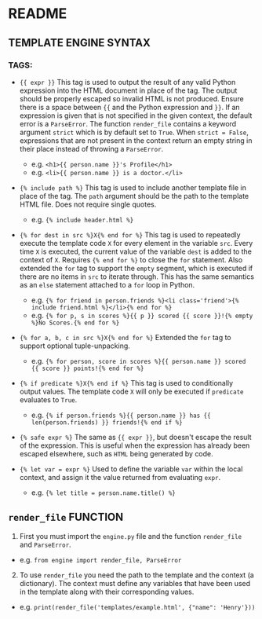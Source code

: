 # README

## TEMPLATE ENGINE SYNTAX
### TAGS:

- `{{ expr }}` This tag is used to output the result of any valid Python expression into the HTML document in place of the tag. The output should be properly escaped so invalid HTML is not produced. Ensure there is a space between `{{` and the Python expression and `}}`. If an expression is given that is not specified in the given context, the default error is a `ParseError`. The function `render_file` contains a keyword argument `strict` which is by default set to `True`. When `strict = False`, expressions that are not present in the context return an empty string in their place instead of throwing a `ParseError`.
  - e.g. `<h1>{{ person.name }}'s Profile</h1>`
  - e.g. `<li>{{ person.name }} is a doctor.</li>`

- `{% include path %}` This tag is used to include another template file in place of the tag. The `path` argument should be the path to the template HTML file. Does not require single quotes.
  - e.g. `{% include header.html %}`

- `{% for dest in src %}X{% end for %}` This tag is used to repeatedly execute the template code `X` for every element in the variable `src`. Every time `X` is executed, the current value of the variable `dest` is added to the context of `X`. Requires `{% end for %}` to close the `for` statement. Also extended the `for` tag to support the `empty` segment, which is executed if there are no items in `src` to iterate through. This has the same semantics as an `else` statement attached to a `for` loop in Python.
  - e.g. `{% for friend in person.friends %}<li class='friend'>{% include friend.html %}</li>{% end for %}`
  - e.g. `{% for p, s in scores %}{{ p }} scored {{ score }}!{% empty %}No Scores.{% end for %}`

- `{% for a, b, c in src %}X{% end for %}` Extended the `for` tag to support optional tuple-unpacking.
  - e.g. `{% for person, score in scores %}{{ person.name }} scored {{ score }} points!{% end for %}`

- `{% if predicate %}X{% end if %}` This tag is used to conditionally output values. The template code `X` will only be executed if `predicate` evaluates to `True`.
  - e.g. `{% if person.friends %}{{ person.name }} has {{ len(person.friends) }} friends!{% end if %}`

- `{% safe expr %}` The same as `{{ expr }}`, but doesn't escape the result of the expression. This is useful when the expression has already been escaped elsewhere, such as `HTML` being generated by code.

- `{% let var = expr %}` Used to define the variable `var` within the local context, and assign it the value returned from evaluating `expr`.
  - e.g. `{% let title = person.name.title() %}`




## `render_file` FUNCTION

1. First you must import the `engine.py` file and the function `render_file` and `ParseError`.
  - e.g. `from engine import render_file, ParseError`

2. To use `render_file` you need the path to the template and the context (a dictionary). The context must define any variables that have been used in the template along with their corresponding values.
  - e.g. `print(render_file('templates/example.html', {"name": 'Henry'}))`
